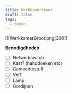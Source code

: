 ```yaml
---
title: WerkkamerGroot
draft: false
tags:
  - boven
---
```

![[WerkkamerGroot.png|300]]

**Benodigdheden**
- [ ] Netwerkswitch
- [ ] Kast? (handdoeken etc)
- [ ] Gemeentestuff
- [ ] Verf
- [ ] Lamp
- [ ] Gordijnen
